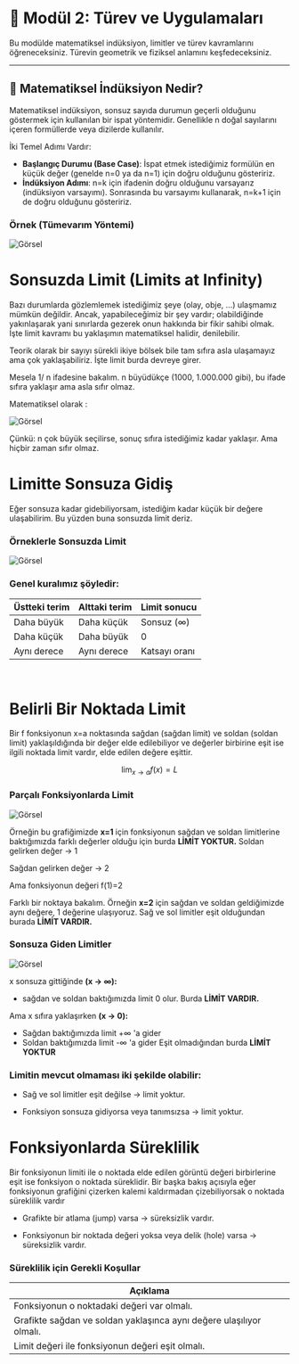 # 🧮 Modül 2: Türev ve Uygulamaları

Bu modülde matematiksel indüksiyon, limitler ve türev kavramlarını öğreneceksiniz. Türevin geometrik ve fiziksel anlamını keşfedeceksiniz.

---

## 🔄 Matematiksel İndüksiyon Nedir?

Matematiksel indüksiyon, sonsuz sayıda durumun geçerli olduğunu göstermek için kullanılan bir ispat yöntemidir. Genellikle n doğal sayılarını içeren formüllerde veya dizilerde kullanılır.

İki Temel Adımı Vardır:

- **Başlangıç Durumu (Base Case)**: İspat etmek istediğimiz formülün en küçük değer (genelde n=0 ya da n=1) için doğru olduğunu gösteririz.
- **İndüksiyon Adımı**: n=k için ifadenin doğru olduğunu varsayarız (indüksiyon varsayımı).
  Sonrasında bu varsayımı kullanarak, n=k+1 için de doğru olduğunu gösteririz.

### Örnek (Tümevarım Yöntemi)

![Görsel](../assets/images/Induksiyon.jpg)

# Sonsuzda Limit (Limits at Infinity)

Bazı durumlarda gözlemlemek istediğimiz şeye (olay, obje, …) ulaşmamız mümkün değildir. Ancak, yapabileceğimiz bir şey vardır; olabildiğinde yakınlaşarak yani sınırlarda gezerek onun hakkında bir fikir sahibi olmak. İşte limit kavramı bu yaklaşımın matematiksel halidir, denilebilir.  

Teorik olarak bir sayıyı sürekli ikiye bölsek bile tam sıfıra asla ulaşamayız ama çok yaklaşabiliriz. İşte limit burda devreye girer.

Mesela 1/ n ifadesine bakalım. n büyüdükçe (1000, 1.000.000 gibi), bu ifade sıfıra yaklaşır ama asla sıfır olmaz.

Matematiksel olarak :

![Görsel](../assets/images/limit1.jpg)

Çünkü:
n çok büyük seçilirse, sonuç sıfıra istediğimiz kadar yaklaşır. Ama hiçbir zaman sıfır olmaz.
​

# ​Limitte Sonsuza Gidiş

Eğer sonsuza kadar gidebiliyorsam, istediğim kadar küçük bir değere ulaşabilirim. Bu yüzden buna sonsuzda limit deriz.

### Örneklerle Sonsuzda Limit

![Görsel](../assets/images/limit.jpg)

### **Genel kuralımız şöyledir:**

| Üstteki terim | Alttaki terim | Limit sonucu  |
| ------------- | ------------- | ------------- |
| Daha büyük    | Daha küçük    | Sonsuz (∞)    |
| Daha küçük    | Daha büyük    | 0             |
| Aynı derece   | Aynı derece   | Katsayı oranı |

​

# Belirli Bir Noktada Limit

Bir f fonksiyonun x=a noktasında sağdan (sağdan limit) ve soldan (soldan limit) yaklaşıldığında bir değer elde edilebiliyor ve değerler birbirine eşit ise ilgili noktada limit vardır, elde edilen değere eşittir. 

$$
\lim_{x\rightarrow a}{f\left(x\right)}=L
$$

### Parçalı Fonksiyonlarda Limit

![Görsel](../assets/images/parcali.png)

Örneğin bu grafiğimizde **x=1** için fonksiyonun sağdan ve soldan limitlerine baktığımızda farklı değerler olduğu için burda **LİMİT YOKTUR.**
Soldan gelirken değer → 1

Sağdan gelirken değer → 2

Ama fonksiyonun değeri
f(1)=2

Farklı bir noktaya bakalım. Örneğin **x=2** için sağdan ve soldan geldiğimizde aynı değere, 1 değerine ulaşıyoruz. Sağ ve sol limitler eşit olduğundan burada **LİMİT VARDIR.**

### Sonsuza Giden Limitler

![Görsel](../assets/images/fonk-graf.png)

x sonsuza gittiğinde **(x -> ∞):**

- sağdan ve soldan baktığımızda limit 0 olur. Burda **LİMİT VARDIR.**

Ama x sıfıra yaklaşırken **(x -> 0):**

- Sağdan baktığımızda limit +∞ 'a gider
- Soldan baktığımızda limit -∞ 'a gider
  Eşit olmadığından burda **LİMİT YOKTUR**

### Limitin mevcut olmaması iki şekilde olabilir:

- Sağ ve sol limitler eşit değilse → limit yoktur.

- Fonksiyon sonsuza gidiyorsa veya tanımsızsa → limit yoktur.

# Fonksiyonlarda Süreklilik

Bir fonksiyonun limiti ile o noktada elde edilen görüntü değeri birbirlerine eşit ise fonksiyon o noktada süreklidir. Bir başka bakış açısıyla eğer fonksiyonun grafiğini çizerken kalemi kaldırmadan çizebiliyorsak o noktada süreklilik vardır

- Grafikte bir atlama (jump) varsa → süreksizlik vardır.

- Fonksiyonun bir noktada değeri yoksa veya delik (hole) varsa → süreksizlik vardır.

### Süreklilik için Gerekli Koşullar

| Açıklama                                                            |
| ------------------------------------------------------------------- |
| Fonksiyonun o noktadaki değeri var olmalı.                          |
| Grafikte sağdan ve soldan yaklaşınca aynı değere ulaşılıyor olmalı. |
| Limit değeri ile fonksiyonun değeri eşit olmalı.                    |
